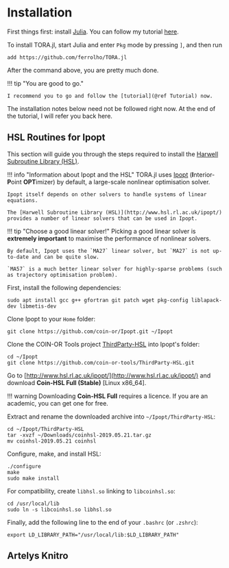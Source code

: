 # Installation

First things first: install [Julia](https://julialang.org/). You can follow my tutorial [here](https://ferrolho.github.io/blog/2019-01-26/how-to-install-julia-on-ubuntu).

To install TORA.jl, start Julia and enter `Pkg` mode by pressing `]`, and then run
```
add https://github.com/ferrolho/TORA.jl
```

After the command above, you are pretty much done.

!!! tip "You are good to go."

    I recommend you to go and follow the [tutorial](@ref Tutorial) now.

The installation notes below need not be followed right now.
At the end of the tutorial, I will refer you back here.


## HSL Routines for Ipopt

This section will guide you through the steps required to install the [Harwell Subroutine Library (HSL)](http://www.hsl.rl.ac.uk/ipopt/).

!!! info "Information about Ipopt and the HSL"
    TORA.jl uses [Ipopt](https://github.com/coin-or/Ipopt) (**I**nterior-**P**oint **OPT**imizer) by default, a large-scale nonlinear optimisation solver.

    Ipopt itself depends on other solvers to handle systems of linear equations.

    The [Harwell Subroutine Library (HSL)](http://www.hsl.rl.ac.uk/ipopt/) provides a number of linear solvers that can be used in Ipopt. 

!!! tip "Choose a good linear solver!"
    Picking a good linear solver is **extremely important** to maximise the performance of nonlinear solvers.

    By default, Ipopt uses the `MA27` linear solver, but `MA27` is not up-to-date and can be quite slow.

    `MA57` is a much better linear solver for highly-sparse problems (such as trajectory optimisation problem).

First, install the following dependencies:
```
sudo apt install gcc g++ gfortran git patch wget pkg-config liblapack-dev libmetis-dev
```

Clone Ipopt to your `Home` folder:
```
git clone https://github.com/coin-or/Ipopt.git ~/Ipopt
```

Clone the COIN-OR Tools project [ThirdParty-HSL](https://github.com/coin-or-tools/ThirdParty-HSL) into Ipopt's folder:
```
cd ~/Ipopt
git clone https://github.com/coin-or-tools/ThirdParty-HSL.git
```

Go to [http://www.hsl.rl.ac.uk/ipopt/](http://www.hsl.rl.ac.uk/ipopt/) and download **Coin-HSL Full (Stable)** [Linux x86_64].

!!! warning
    Downloading **Coin-HSL Full** requires a licence. If you are an academic, you can get one for free.

Extract and rename the downloaded archive into `~/Ipopt/ThirdParty-HSL`:
```
cd ~/Ipopt/ThirdParty-HSL
tar -xvzf ~/Downloads/coinhsl-2019.05.21.tar.gz
mv coinhsl-2019.05.21 coinhsl
```

Configure, make, and install HSL:
```
./configure
make
sudo make install
```

For compatibility, create `libhsl.so` linking to `libcoinhsl.so`:
```
cd /usr/local/lib
sudo ln -s libcoinhsl.so libhsl.so
```

Finally, add the following line to the end of your `.bashrc` (or `.zshrc`):
```
export LD_LIBRARY_PATH="/usr/local/lib:$LD_LIBRARY_PATH"
```

## Artelys Knitro
